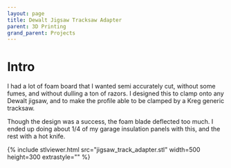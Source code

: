 ```yaml
---
layout: page
title: Dewalt Jigsaw Tracksaw Adapter
parent: 3D Printing
grand_parent: Projects
---
```


# Intro
I had a lot of foam board that I wanted semi accurately cut, without some fumes, and without dulling a ton of razors.
I designed this to clamp onto any Dewalt jigsaw, and to make the profile able to be clamped by a Kreg generic tracksaw.

Though the design was a success, the foam blade deflected too much. I ended up doing about 1/4 of my garage insulation panels with this, and the rest with a hot knife.

{% include stlviewer.html src="jigsaw_track_adapter.stl" width=500 height=300 extrastyle="" %}
